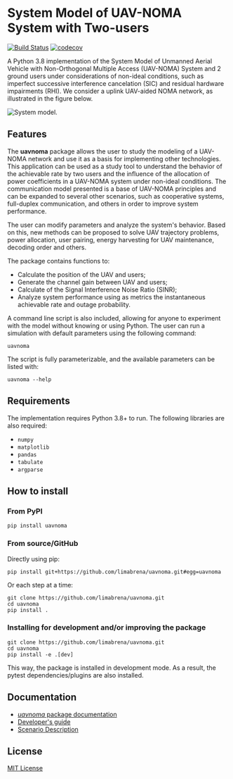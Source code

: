 # System Model of UAV-NOMA System with Two-users

[![Build Status](https://travis-ci.org/limabrena/uavnoma.svg?branch=main)](https://travis-ci.org/github/limabrena/uavnoma)
[![codecov](https://codecov.io/gh/limabrena/uavnoma/branch/main/graph/badge.svg?token=H5W453JPYU)](https://app.codecov.io/gh/limabrena/uavnoma)

A Python 3.8 implementation of the System Model of Unmanned Aerial Vehicle with Non-Orthogonal Multiple Access (UAV-NOMA) System and 2 ground users under considerations of non-ideal conditions, such as imperfect successive interference cancelation (SIC) and residual hardware impairments (RHI). We consider a uplink UAV-aided NOMA network, as illustrated in the figure below.

![System model.](https://media.githubusercontent.com/media/limabrena/uavnoma/main/figures/uav_system_model_ex.png)

## Features

The **uavnoma** package allows the user to study the modeling of a UAV-NOMA network and use it as a basis for implementing other technologies. This application can be used as a study tool to understand the behavior of the achievable rate by two users and the influence of the allocation of power coefficients in a UAV-NOMA system under non-ideal conditions. The communication model presented is a base of UAV-NOMA principles and can be expanded to several other scenarios, such as cooperative systems, full-duplex communication,  and others in order to improve system performance.

The user can modify parameters and analyze the system's behavior. Based on this, new methods can be proposed to solve UAV trajectory problems, power allocation, user pairing, energy harvesting for UAV maintenance, decoding order and others.

The package contains functions to:

- Calculate the position of the UAV and users;
- Generate the channel gain between UAV and users;
- Calculate of the Signal Interference Noise Ratio (SINR);
- Analyze system performance using as metrics the instantaneous achievable rate and outage probability.

A command line script is also included, allowing for anyone to experiment with the model without knowing or using Python. The user can run a simulation with default parameters using the following command:

```
uavnoma
```

The script is fully parameterizable, and the available parameters can be listed with:

```
uavnoma --help
```

## Requirements

The implementation requires Python 3.8+ to run.
The following libraries are also required:

- `numpy`
- `matplotlib`
- `pandas`
- `tabulate`
- `argparse`

## How to install

### From PyPI

```
pip install uavnoma
```

### From source/GitHub

Directly using pip:

```
pip install git+https://github.com/limabrena/uavnoma.git#egg=uavnoma
```

Or each step at a time:

```
git clone https://github.com/limabrena/uavnoma.git
cd uavnoma
pip install .
```

### Installing for development and/or improving the package

```
git clone https://github.com/limabrena/uavnoma.git
cd uavnoma
pip install -e .[dev]
```

This way, the package is installed in development mode. As a result, the pytest dependencies/plugins are also installed.

## Documentation

* [*uavnoma* package documentation](https://limabrena.github.io/uavnoma/docs/index.html)
* [Developer's guide](https://limabrena.github.io/uavnoma/docs/index.html#developers-guide)
* [Scenario Description](https://limabrena.github.io/uavnoma/docs/index.html#scenario-description)

## License

[MIT License](LICENSE.txt)
